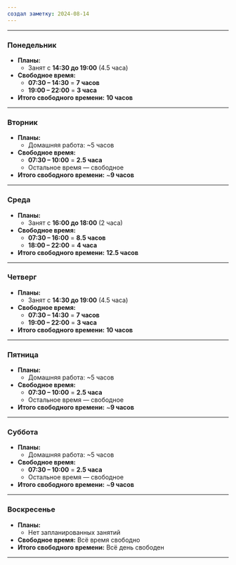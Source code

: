 ```yaml
---
создал заметку: 2024-08-14
---
```

---

### **Понедельник**
- **Планы:**
  - Занят с **14:30 до 19:00** (4.5 часа)
- **Свободное время:**
  - **07:30 – 14:30** = **7 часов**
  - **19:00 – 22:00** = **3 часа**
- **Итого свободного времени:** **10 часов**

---

### **Вторник**
- **Планы:**
  - Домашняя работа: ~5 часов
- **Свободное время:**
  - **07:30 – 10:00** = **2.5 часа**
  - Остальное время — свободное
- **Итого свободного времени:** ~**9 часов**

---

### **Среда**
- **Планы:**
  - Занят с **16:00 до 18:00** (2 часа)
- **Свободное время:**
  - **07:30 – 16:00** = **8.5 часов**
  - **18:00 – 22:00** = **4 часа**
- **Итого свободного времени:** **12.5 часов**

---

### **Четверг**
- **Планы:**
  - Занят с **14:30 до 19:00** (4.5 часа)
- **Свободное время:**
  - **07:30 – 14:30** = **7 часов**
  - **19:00 – 22:00** = **3 часа**
- **Итого свободного времени:** **10 часов**

---

### **Пятница**
- **Планы:** 
  - Домашняя работа: ~5 часов
- **Свободное время:**
  - **07:30 – 10:00** = **2.5 часа**
  - Остальное время — свободное
- **Итого свободного времени:** ~**9 часов**

---

### **Суббота**
- **Планы:** 
  - Домашняя работа: ~5 часов
- **Свободное время:**
  - **07:30 – 10:00** = **2.5 часа**
  - Остальное время — свободное
- **Итого свободного времени:** ~**9 часов**

---

### **Воскресенье**
- **Планы:** 
  - Нет запланированных занятий
- **Свободное время:** Всё время свободно
- **Итого свободного времени:** Всё день свободен

---
